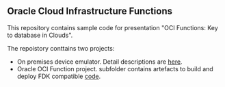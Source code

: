 ## Oracle Cloud Infrastructure Functions

This repository contains sample code for presentation "OCI Functions: Key to database in Clouds".

The repoistory conttains two projects:

* On premises device emulator. Detail descriptions are [here](./onprem-ascii-device/README.md).
* Oracle OCI Function project. subfolder contains artefacts to build and deploy FDK compatible [code](./fn-lprint/README.MD).



